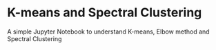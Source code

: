 # K-means and Spectral Clustering
A simple Jupyter Notebook to understand K-means, Elbow method and Spectral Clustering
